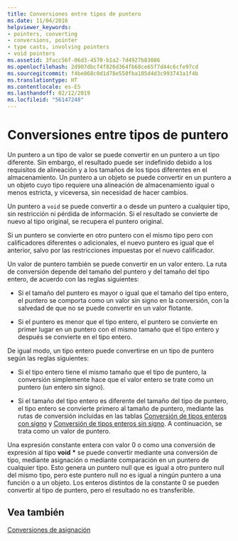 ```yaml
---
title: Conversiones entre tipos de puntero
ms.date: 11/04/2016
helpviewer_keywords:
- pointers, converting
- conversions, pointer
- type casts, involving pointers
- void pointers
ms.assetid: 3facc56f-06d3-4570-b1a2-7d4927b83086
ms.openlocfilehash: 2d907dbcf4f826d364fb68ce65f7d44c6cfe97cd
ms.sourcegitcommit: f4be868c0d1d78e550fba105d4d3c993743a1f4b
ms.translationtype: HT
ms.contentlocale: es-ES
ms.lasthandoff: 02/12/2019
ms.locfileid: "56147248"
---
```

# <a name="conversions-to-and-from-pointer-types"></a>Conversiones entre tipos de puntero

Un puntero a un tipo de valor se puede convertir en un puntero a un tipo diferente. Sin embargo, el resultado puede ser indefinido debido a los requisitos de alineación y a los tamaños de los tipos diferentes en el almacenamiento. Un puntero a un objeto se puede convertir en un puntero a un objeto cuyo tipo requiere una alineación de almacenamiento igual o menos estricta, y viceversa, sin necesidad de hacer cambios.

Un puntero a `void` se puede convertir a o desde un puntero a cualquier tipo, sin restricción ni pérdida de información. Si el resultado se convierte de nuevo al tipo original, se recupera el puntero original.

Si un puntero se convierte en otro puntero con el mismo tipo pero con calificadores diferentes o adicionales, el nuevo puntero es igual que el anterior, salvo por las restricciones impuestas por el nuevo calificador.

Un valor de puntero también se puede convertir en un valor entero. La ruta de conversión depende del tamaño del puntero y del tamaño del tipo entero, de acuerdo con las reglas siguientes:

- Si el tamaño del puntero es mayor o igual que el tamaño del tipo entero, el puntero se comporta como un valor sin signo en la conversión, con la salvedad de que no se puede convertir en un valor flotante.

- Si el puntero es menor que el tipo entero, el puntero se convierte en primer lugar en un puntero con el mismo tamaño que el tipo entero y después se convierte en el tipo entero.

De igual modo, un tipo entero puede convertirse en un tipo de puntero según las reglas siguientes:

- Si el tipo entero tiene el mismo tamaño que el tipo de puntero, la conversión simplemente hace que el valor entero se trate como un puntero (un entero sin signo).

- Si el tamaño del tipo entero es diferente del tamaño del tipo de puntero, el tipo entero se convierte primero al tamaño de puntero, mediante las rutas de conversión incluidas en las tablas [Conversión de tipos enteros con signo](../c-language/conversions-from-signed-integral-types.md) y [Conversión de tipos enteros sin signo](../c-language/conversions-from-unsigned-integral-types.md). A continuación, se trata como un valor de puntero.

Una expresión constante entera con valor 0 o como una conversión de expresión al tipo **void** <strong>\*</strong> se puede convertir mediante una conversión de tipo, mediante asignación o mediante comparación en un puntero de cualquier tipo. Esto genera un puntero null que es igual a otro puntero null del mismo tipo, pero este puntero null no es igual a ningún puntero a una función o a un objeto. Los enteros distintos de la constante 0 se pueden convertir al tipo de puntero, pero el resultado no es transferible.

## <a name="see-also"></a>Vea también

[Conversiones de asignación](../c-language/assignment-conversions.md)
